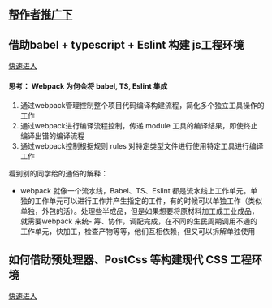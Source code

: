 ## [帮作者推广下](https://s.juejin.cn/ds/jvsuxw8/)

## 借助babel + typescript + Eslint 构建 js工程环境
  [快速进入](https://juejin.cn/book/7115598540721618944/section/7116188153064456205)

  #### 思考： Webpack 为何会将 babel, TS, Eslint 集成
  1. 通过webpack管理控制整个项目代码编译构建流程，简化多个独立工具操作的工作
  2. 通过webpack进行编译流程控制，传递 module 工具的编译结果，即使终止编译出错的编译流程
  3. 通过webpack控制根据规则 rules 对特定类型文件进行使用特定工具进行编译工作

  看到别的同学给的通俗的解释：
  - webpack 就像一个流水线，Babel、TS、Eslint 都是流水线上工作单元。单独的工作单元可以进行工作并产生指定的工件，有的时候可以单独工作（类似单独，外包的活）。处理些半成品，但是如果想要将原材料加工成工业成品，就需要webpack 来统- 筹、协作，调配完成，在不同的生民周期调用不通的工作单元，快加工，检查产物等等，他们互相依赖，但又可以拆解单独使用


## 如何借助预处理器、PostCss 等构建现代 CSS 工程环境
  [快速进入](https://juejin.cn/book/7115598540721618944/section/7116186197730263054)